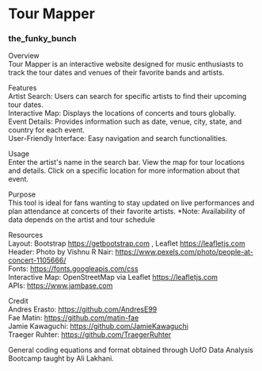 # Tour Mapper
### the_funky_bunch

Overview
<br>
Tour Mapper is an interactive website designed for music enthusiasts to track the tour dates and venues of their favorite bands and artists.

Features
<br>
Artist Search: Users can search for specific artists to find their upcoming tour dates.<br>
Interactive Map: Displays the locations of concerts and tours globally.<br>
Event Details: Provides information such as date, venue, city, state, and country for each event.<br>
User-Friendly Interface: Easy navigation and search functionalities.

Usage
<br>
Enter the artist's name in the search bar.
View the map for tour locations and details.
Click on a specific location for more information about that event.

Purpose
<br>
This tool is ideal for fans wanting to stay updated on live performances and plan attendance at concerts of their favorite artists.
*Note: Availability of data depends on the artist and tour schedule

Resources
<br>
Layout: Bootstrap https://getbootstrap.com , Leaflet https://leafletjs.com 
<br>
Header: Photo by Vishnu R Nair: https://www.pexels.com/photo/people-at-concert-1105666/
<br>
Fonts: https://fonts.googleapis.com/css
<br>
Interactive Map: OpenStreetMap via Leaflet https://leafletjs.com
<br>
APIs: https://www.jambase.com

Credit 
<br>
Andres Erasto: https://github.com/AndresE99
<br>
Fae Matin: https://github.com/matin-fae
<br>
Jamie Kawaguchi: https://github.com/JamieKawaguchi
<br>
Traeger Ruhter: https://github.com/TraegerRuhter

General coding equations and format obtained through UofO Data Analysis Bootcamp taught by Ali Lakhani.
